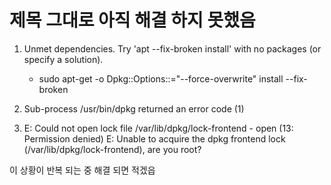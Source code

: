 # 제목 그대로 아직 해결 하지 못했음

1. Unmet dependencies. Try 'apt --fix-broken install' with no packages (or specify a solution).

   - sudo apt-get -o Dpkg::Options::="--force-overwrite" install --fix-broken

2. Sub-process /usr/bin/dpkg returned an error code (1)

3. E: Could not open lock file /var/lib/dpkg/lock-frontend - open (13: Permission denied)
   E: Unable to acquire the dpkg frontend lock (/var/lib/dpkg/lock-frontend), are you root?

이 상황이 반복 되는 중
해결 되면 적겠읍
